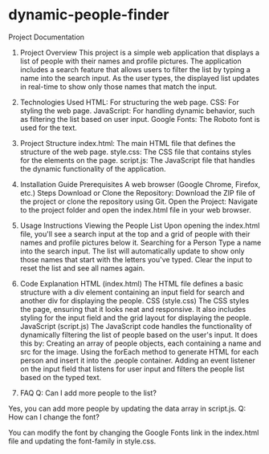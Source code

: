 # dynamic-people-finder
Project Documentation
1. Project Overview
This project is a simple web application that displays a list of people with their names and profile pictures. The application includes a search feature that allows users to filter the list by typing a name into the search input. As the user types, the displayed list updates in real-time to show only those names that match the input.

2. Technologies Used
HTML: For structuring the web page.
CSS: For styling the web page.
JavaScript: For handling dynamic behavior, such as filtering the list based on user input.
Google Fonts: The Roboto font is used for the text.
3. Project Structure
index.html: The main HTML file that defines the structure of the web page.
style.css: The CSS file that contains styles for the elements on the page.
script.js: The JavaScript file that handles the dynamic functionality of the application.
4. Installation Guide
Prerequisites
A web browser (Google Chrome, Firefox, etc.)
Steps
Download or Clone the Repository:
Download the ZIP file of the project or clone the repository using Git.
Open the Project:
Navigate to the project folder and open the index.html file in your web browser.
5. Usage Instructions
Viewing the People List
Upon opening the index.html file, you'll see a search input at the top and a grid of people with their names and profile pictures below it.
Searching for a Person
Type a name into the search input.
The list will automatically update to show only those names that start with the letters you've typed.
Clear the input to reset the list and see all names again.
6. Code Explanation
HTML (index.html)
The HTML file defines a basic structure with a div element containing an input field for search and another div for displaying the people.
CSS (style.css)
The CSS styles the page, ensuring that it looks neat and responsive. It also includes styling for the input field and the grid layout for displaying the people.
JavaScript (script.js)
The JavaScript code handles the functionality of dynamically filtering the list of people based on the user's input. It does this by:
Creating an array of people objects, each containing a name and src for the image.
Using the forEach method to generate HTML for each person and insert it into the .people container.
Adding an event listener on the input field that listens for user input and filters the people list based on the typed text.

7. FAQ
Q: Can I add more people to the list?

Yes, you can add more people by updating the data array in script.js.
Q: How can I change the font?

You can modify the font by changing the Google Fonts link in the index.html file and updating the font-family in style.css.
